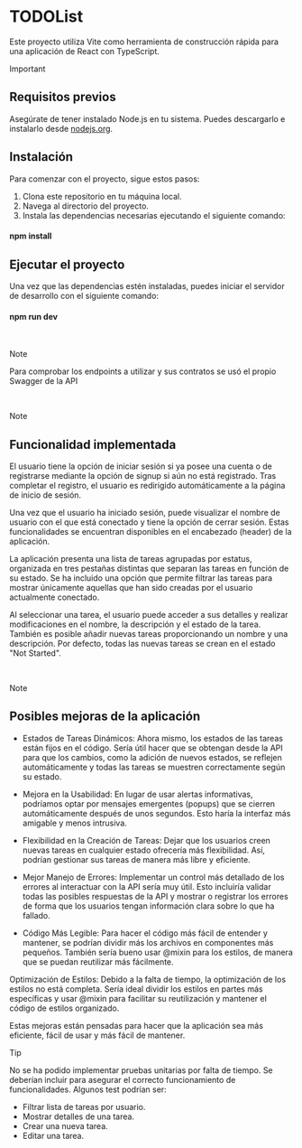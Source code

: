 # TODOList

Este proyecto utiliza Vite como herramienta de construcción rápida para una aplicación de React con TypeScript.



> [!IMPORTANT]
> ## Requisitos previos
> Asegúrate de tener instalado Node.js en tu sistema. Puedes descargarlo e instalarlo desde [nodejs.org](nodejs.org).
> ## Instalación
> Para comenzar con el proyecto, sigue estos pasos:
> 1. Clona este repositorio en tu máquina local.
> 2. Navega al directorio del proyecto.
> 3. Instala las dependencias necesarias ejecutando el siguiente comando:
> #### npm install
> ## Ejecutar el proyecto
> Una vez que las dependencias estén instaladas, puedes iniciar el servidor de desarrollo con el siguiente comando:
> #### npm run dev

</br>

> [!NOTE]
> Para comprobar los endpoints a utilizar y sus contratos se usó el propio Swagger de la API

</br>


> [!NOTE]
> ## Funcionalidad implementada
> El usuario tiene la opción de iniciar sesión si ya posee una cuenta o de registrarse mediante la opción de signup si aún no está registrado. Tras completar el registro, el usuario es redirigido automáticamente  a la página de inicio de sesión.
>
> Una vez que el usuario ha iniciado sesión, puede visualizar el nombre de usuario con el que está conectado y tiene la opción de cerrar sesión. Estas funcionalidades se encuentran disponibles en el encabezado (header) de la aplicación.
>
> La aplicación presenta una lista de tareas agrupadas por estatus, organizada en tres pestañas distintas que separan las tareas en función de su estado. Se ha incluido una opción que permite filtrar las tareas  para mostrar únicamente aquellas que han sido creadas por el usuario actualmente conectado.
>
> Al seleccionar una tarea, el usuario puede acceder a sus detalles y realizar modificaciones en el nombre, la descripción y el estado de la tarea. También es posible añadir nuevas tareas proporcionando un nombre  y una descripción. Por defecto, todas las nuevas tareas se crean en el estado "Not Started".

</br>


> [!NOTE]
> ## Posibles mejoras de la aplicación
>
> - Estados de Tareas Dinámicos: Ahora mismo, los estados de las tareas están fijos en el código. Sería útil hacer que se obtengan desde la API para que los cambios, como la adición de nuevos estados, se reflejen  automáticamente y todas las tareas se muestren correctamente según su estado.
>
> - Mejora en la Usabilidad: En lugar de usar alertas informativas, podríamos optar por mensajes emergentes (popups) que se cierren automáticamente después de unos segundos. Esto haría la interfaz más amigable y  menos intrusiva.
>
> - Flexibilidad en la Creación de Tareas: Dejar que los usuarios creen nuevas tareas en cualquier estado ofrecería más flexibilidad. Así, podrían gestionar sus tareas de manera más libre y eficiente.
>
> - Mejor Manejo de Errores: Implementar un control más detallado de los errores al interactuar con la API sería muy útil. Esto incluiría validar todas las posibles respuestas de la API y mostrar o registrar los  errores de forma que los usuarios tengan información clara sobre lo que ha fallado.
>
> - Código Más Legible: Para hacer el código más fácil de entender y mantener, se podrían dividir más los archivos en componentes más pequeños. También sería bueno usar @mixin para los estilos, de manera que se   puedan reutilizar más fácilmente.
>
> Optimización de Estilos: Debido a la falta de tiempo, la optimización de los estilos no está completa. Sería ideal dividir los estilos en partes más específicas y usar @mixin para facilitar su reutilización y   mantener el código de estilos organizado.
>
> Estas mejoras están pensadas para hacer que la aplicación sea más eficiente, fácil de usar y más fácil de mantener.

> [!TIP]
> No se ha podido implementar pruebas unitarias por falta de tiempo. Se deberían incluir para asegurar el correcto funcionamiento de funcionalidades.
> Algunos test podrían ser:
> - Filtrar lista de tareas por usuario.
> - Mostrar detalles de una tarea.
> - Crear una nueva tarea.
> - Editar una tarea.
 
